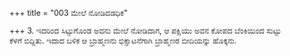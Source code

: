 +++
title = "003 ಮೇಲೆ ನೋಡಿದಡಧಿಕ"

+++
3. ಇದರಿಂದ ಸಿಟ್ಟುಗೊಂಡ ಅವನು ಮೇಲೆ ನೋಡಿದಾಗ, ಆ ಪಕ್ಷಿಯು ಅವನ ಕೋಪದ ಬೆಂಕಿಯಿಂದ ಸುಟ್ಟು ಕೆಳಗೆ ಬಿದ್ದಿತು. ಇದಾದ ಬಳಿಕ ಆ ಬ್ರಾಹ್ಮಣನು ಭಿಕ್ಷಾಟನೆಗಾಗಿ ಬ್ರಾಹ್ಮಣರ ಬೀದಿಯನ್ನು ಹೊಕ್ಕನು.